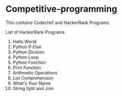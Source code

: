 # Competitive-programming
This contains Codechef and HackerRank Programs.

List of HackerRank Programs
  1. Hello World
  2. Python If-Else
  3. Python Division
  4. Python Loop
  5. Python Function
  6. Print Function
  7. Arithmetic Operations
  8. List Comprehension
  9. What's Your Name
  10. String Split and Join
